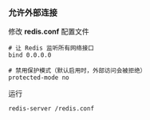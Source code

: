 ### 允许外部连接

修改 **redis.conf** 配置文件

```
# 让 Redis 监听所有网络接口
bind 0.0.0.0

# 禁用保护模式（默认启用时，外部访问会被拒绝）
protected-mode no
```

运行

```bash
redis-server /redis.conf
```